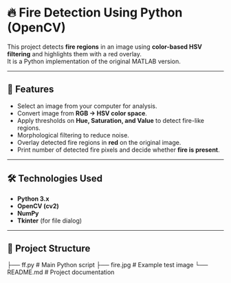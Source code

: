 # 🔥 Fire Detection Using Python (OpenCV)

This project detects **fire regions** in an image using **color-based HSV filtering** and highlights them with a red overlay.  
It is a Python implementation of the original MATLAB version.

---

## 📌 Features
- Select an image from your computer for analysis.
- Convert image from **RGB → HSV color space**.
- Apply thresholds on **Hue, Saturation, and Value** to detect fire-like regions.
- Morphological filtering to reduce noise.
- Overlay detected fire regions in **red** on the original image.
- Print number of detected fire pixels and decide whether **fire is present**.

---

## 🛠️ Technologies Used
- **Python 3.x**
- **OpenCV (cv2)**
- **NumPy**
- **Tkinter** (for file dialog)

---

## 📂 Project Structure
├── ff.py # Main Python script
├── fire.jpg # Example test image
└── README.md # Project documentation
